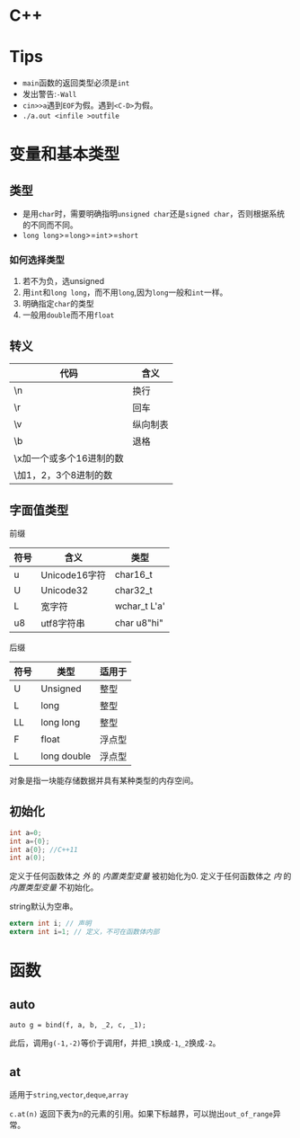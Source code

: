 # C++

# Tips
* `main`函数的返回类型必须是`int`
* 发出警告:`-Wall`
* `cin>>a`遇到`EOF`为假。遇到`<C-D>`为假。
* `./a.out <infile >outfile`

# 变量和基本类型
## 类型
* 是用`char`时，需要明确指明`unsigned char`还是`signed char`，否则根据系统的不同而不同。
* `long long`>=`long`>=`int`>=`short`
### 如何选择类型
1. 若不为负，选unsigned
2. 用`int`和`long long`，而不用`long`,因为`long`一般和`int`一样。
3. 明确指定`char`的类型
4. 一般用`double`而不用`float`

## 转义

| 代码 | 含义 |
| --- | --- |
| \n | 换行 |
| \r | 回车 |
| \v | 纵向制表 |
| \b | 退格 |
| \x加一个或多个16进制的数 | |
| \加1，2，3个8进制的数 | |

## 字面值类型

前缀

| 符号 | 含义 | 类型 |
| --- | --- | --- |
| u | Unicode16字符 | char16_t |
| U | Unicode32 | char32_t |
| L | 宽字符 | wchar_t L'a' |
| u8 | utf8字符串 | char u8"hi" |

后缀

| 符号 | 类型 | 适用于 |
| --- | --- | --- |
| U | Unsigned | 整型 |
| L | long | 整型 |
| LL | long long | 整型 |
| F | float | 浮点型 |
| L | long double | 浮点型 |

对象是指一块能存储数据并具有某种类型的内存空间。

## 初始化

```c
int a=0;
int a={0};
int a{0}; //C++11
int a(0);
```

定义于任何函数体之 _外_ 的 _内置类型变量_ 被初始化为0.
定义于任何函数体之 _内_ 的 _内置类型变量_ 不初始化。

string默认为空串。

```c
extern int i; // 声明
extern int i=1; // 定义，不可在函数体内部
```

# 函数
## auto
```
auto g = bind(f, a, b, _2, c, _1);
```
此后，调用`g(-1,-2)`等价于调用f，并把`_1`换成`-1`,`_2`换成`-2`。

## at
适用于`string`,`vector`,`deque`,`array`

`c.at(n)` 返回下表为`n`的元素的引用。如果下标越界，可以抛出`out_of_range`异常。
